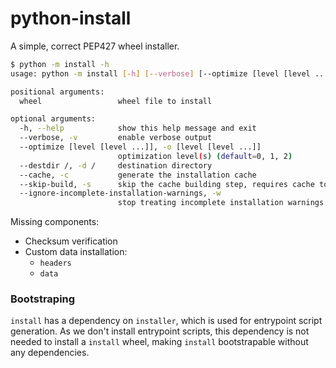 # python-install

A simple, correct PEP427 wheel installer.

```sh
$ python -m install -h
usage: python -m install [-h] [--verbose] [--optimize [level [level ...]]] [--destdir /] [--cache] [--skip-build] [--ignore-incomplete-installation-warnings] [wheel]

positional arguments:
  wheel                 wheel file to install

optional arguments:
  -h, --help            show this help message and exit
  --verbose, -v         enable verbose output
  --optimize [level [level ...]], -o [level [level ...]]
                        optimization level(s) (default=0, 1, 2)
  --destdir /, -d /     destination directory
  --cache, -c           generate the installation cache
  --skip-build, -s      skip the cache building step, requires cache to be present already
  --ignore-incomplete-installation-warnings, -w
                        stop treating incomplete installation warnings as errors
```

Missing components:
  - Checksum verification
  - Custom data installation:
    - `headers`
    - `data`

### Bootstraping

`install` has a dependency on `installer`, which is used for entrypoint script
generation. As we don't install entrypoint scripts, this dependency is not needed
to install a `install` wheel, making `install` bootstrapable without any
dependencies.
